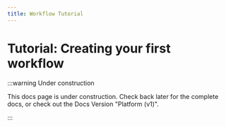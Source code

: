 ```yaml
---
title: Workflow Tutorial
---
```

# Tutorial: Creating your first workflow

:::warning Under construction

This docs page is under construction. Check back later for the complete docs, or check out the Docs Version "Platform (v1)". 

:::
